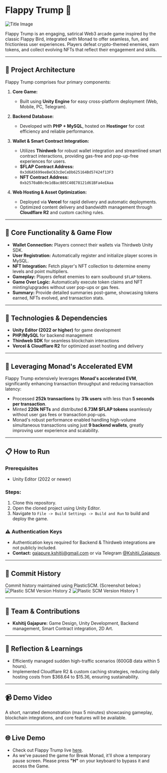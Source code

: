 # Flappy Trump 🚀

![Title Image](https://drive.google.com/uc?export=view&id=13ZLOJ5UTW6exbGmoyisIgU6LqRBO-JkU)

Flappy Trump is an engaging, satirical Web3 arcade game inspired by the classic Flappy Bird, integrated with Monad to offer seamless, fun, and frictionless user experiences. Players defeat crypto-themed enemies, earn tokens, and collect evolving NFTs that reflect their engagement and skills.

---

## 🔧 Project Architecture

Flappy Trump comprises four primary components:

1. **Core Game:**
   - Built using **Unity Engine** for easy cross-platform deployment (Web, Mobile, PC, Telegram).

2. **Backend Database:**
   - Developed with **PHP + MySQL**, hosted on **Hostinger** for cost efficiency and reliable performance.

3. **Wallet & Smart Contract Integration:**
   - Utilizes **Thirdweb** for robust wallet integration and streamlined smart contract interactions, providing gas-free and pop-up-free experiences for users.
   - **$FLAP Contract Address:** `0x3d6A5699eeBeC63cDeCeDb625164Bd57424f13F3`
   - **NFT Contract Address:** `0xb2570aB0c9e1dBac805C40E78121d61BFa4eEAaa`

4. **Web Hosting & Asset Optimization:**
   - Deployed via **Vercel** for rapid delivery and automatic deployments.
   - Optimized content delivery and bandwidth management through **Cloudflare R2** and custom caching rules.

---

## 🎯 Core Functionality & Game Flow

- **Wallet Connection:** Players connect their wallets via Thirdweb Unity SDK.
- **User Registration:** Automatically register and initialize player scores in MySQL.
- **NFT Integration:** Fetch player's NFT collection to determine enemy levels and point multipliers.
- **Gameplay:** Players defeat enemies to earn soulbound `$FLAP` tokens.
- **Game Over Logic:** Automatically execute token claims and NFT minting/upgrades without user pop-ups or gas fees.
- **Summary:** Provide detailed summaries post-game, showcasing tokens earned, NFTs evolved, and transaction stats.

---

## 🚀 Technologies & Dependencies

- **Unity Editor (2022 or higher)** for game development
- **PHP/MySQL** for backend management
- **Thirdweb SDK** for seamless blockchain interactions
- **Vercel & Cloudflare R2** for optimized asset hosting and delivery

---

## 🌟 Leveraging Monad's Accelerated EVM

Flappy Trump extensively leverages **Monad's accelerated EVM**, significantly enhancing transaction throughput and reducing transaction latency:

- Processed **252k transactions** by **31k users** with less than **5 seconds per transaction**.
- Minted **220k NFTs** and distributed **6.73M $FLAP tokens** seamlessly without user gas fees or transaction pop-ups.
- Monad's robust performance enabled handling high-volume simultaneous transactions using just **9 backend wallets**, greatly improving user experience and scalability.

---

## 📋 How to Run

### Prerequisites
- Unity Editor (2022 or newer)

### Steps:
1. Clone this repository.
2. Open the cloned project using Unity Editor.
3. Navigate to `File -> Build Settings -> Build and Run` to build and deploy the game.

### ⚠️ Authentication Keys
- Authentication keys required for Backend & Thirdweb integrations are not publicly included.
- **Contact:** [gajapure.kshitij@gmail.com](mailto:gajapure.kshitij@gmail.com) or via Telegram [@Kshitij_Gajapure](https://t.me/Kshitij_Gajapure).

---

## 📂 Commit History
Commit history maintained using PlasticSCM. (Screenshot below.)
![Plastic SCM Version History 2](https://drive.google.com/uc?export=view&id=15346f72w0REnWkPcvLczFY8vdZ5ylX41)
![Plastic SCM Version History 1](https://drive.google.com/uc?export=view&id=1LR6jPiNEvT5kqXmm9g2ix0_5TWGtu25m)

---

## 👤 Team & Contributions
- **Kshitij Gajapure:** Game Design, Unity Development, Backend management, Smart Contract integration, 2D Art.

---

## 📝 Reflection & Learnings
- Efficiently managed sudden high-traffic scenarios (600GB data within 5 hours).
- Implemented Cloudflare R2 & custom caching strategies, reducing daily hosting costs from $368.64 to $15.36, ensuring sustainability.

---

## 📹 Demo Video
A short, narrated demonstration (max 5 minutes) showcasing gameplay, blockchain integrations, and core features will be available.

---

## 🌐 Live Demo
- Check out Flappy Trump live [here](https://flappy-trump-beta.vercel.app/).
- As we've paused the game for Break Monad, it'll show a temporary pause screen. Please press **"H"** on your keyboard to bypass it and access the Game.  

